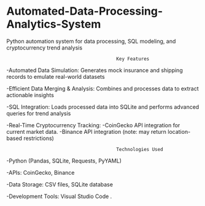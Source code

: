 # Automated-Data-Processing-Analytics-System
Python automation system for data processing, SQL modeling, and cryptocurrency trend analysis

                                            Key Features
  
  -Automated Data Simulation: Generates mock insurance and shipping records to emulate real-world datasets

  -Efficient Data Merging & Analysis: Combines and processes data to extract actionable insights

  -SQL Integration: Loads processed data into SQLite and performs advanced queries for trend analysis
  
  -Real-Time Cryptocurrency Tracking:
    -CoinGecko API integration for current market data.
    -Binance API integration (note: may return location-based restrictions)





                                            Technologies Used
  
  -Python (Pandas, SQLite, Requests, PyYAML)

  -APIs: CoinGecko, Binance

  -Data Storage: CSV files, SQLite database

  -Development Tools: Visual Studio Code
.
